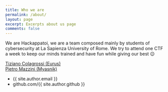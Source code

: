```yaml
---
title: Who we are
permalink: /about/
layout: page
excerpt: Excerpts about us page
comments: false
---
```


We are Hackappatoi, we are a team composed mainly by students of cybersecurity at La Sapienza University of Rome. We try to attend one CTF a week to keep our minds trained and have fun while giving our best 😉

 [Tiziano Colagrossi (Eurus)](/eurus/)  
 [Pietro Mazzini (Myasnik)](/myasnik/) 


- {{ site.author.email }}
- github.com/{{ site.author.github }}
